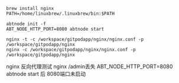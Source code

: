 ```
brew install nginx
PATH=/home/linuxbrew/.linuxbrew/bin:$PATH

abtnode init -f
ABT_NODE_HTTP_PORT=8080 abtnode start

nginx -t -c /workspace/gitpodapp/nginx/nginx.conf -p /workspace/gitpodapp/nginx
nginx -c /workspace/gitpodapp/nginx/nginx.conf -p /workspace/gitpodapp/nginx
```

nginx 反向代理测试
nginx /admin丢失
ABT_NODE_HTTP_PORT=8080 abtnode start 后 8080端口未启动